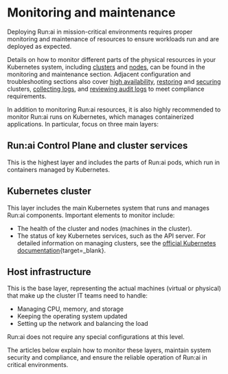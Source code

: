 # Monitoring and maintenance

Deploying Run:ai in mission-critical environments requires proper monitoring and maintenance of resources to ensure workloads run and are deployed as expected.

Details on how to monitor different parts of the physical resources in your Kubernetes system, including [clusters](../docs/config/clusters.md) and [nodes](../platform-admin/aiinitiatives/resources/nodes.md), can be found in the monitoring and maintenance section. Adjacent configuration and troubleshooting sections also cover [high availability](../docs/config/ha.md), [restoring](../docs/config/dr.md) and [securing](../docs/config/secure-cluster.md) clusters, [collecting logs](../docs/troubleshooting/logs-collection.md), and [reviewing audit logs](../docs/infrastructure-procedures/audit-log.md) to meet compliance requirements.

In addition to monitoring Run:ai resources, it is also highly recommended to monitor Run:ai runs on Kubernetes, which manages containerized applications. In particular, focus on three main layers:

## Run:ai Control Plane and cluster services

This is the highest layer and includes the parts of Run:ai pods, which run in containers managed by Kubernetes.

## Kubernetes cluster

This layer includes the main Kubernetes system that runs and manages Run:ai components. Important elements to monitor include:

* The health of the cluster and nodes (machines in the cluster).
* The status of key Kubernetes services, such as the API server. For detailed information on managing clusters, see the [official Kubernetes documentation](https://kubernetes.io/docs/tasks/debug/debug-cluster/resource-usage-monitoring/){target=\_blank}.

## Host infrastructure

This is the base layer, representing the actual machines (virtual or physical) that make up the cluster IT teams need to handle:

* Managing CPU, memory, and storage
* Keeping the operating system updated
* Setting up the network and balancing the load

Run:ai does not require any special configurations at this level.

The articles below explain how to monitor these layers, maintain system security and compliance, and ensure the reliable operation of Run:ai in critical environments.
